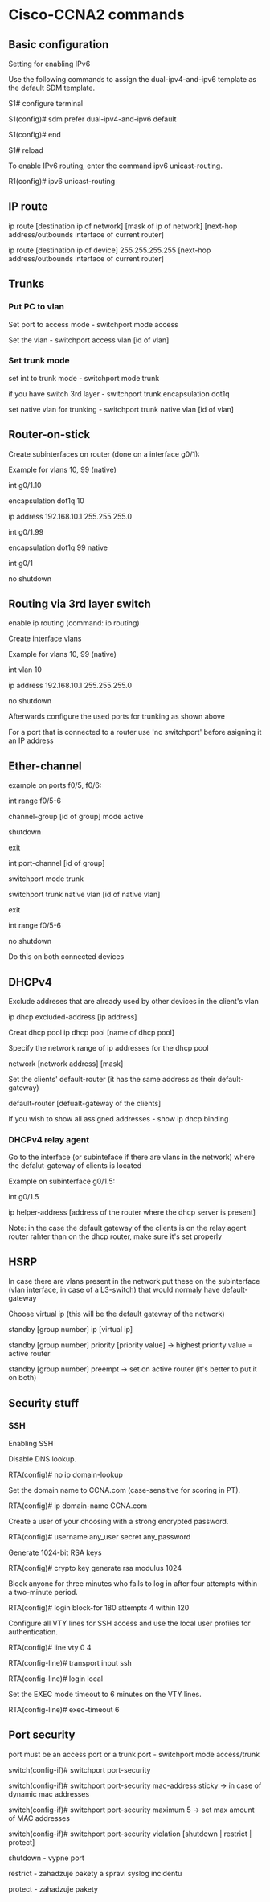 # Cisco-CCNA2 commands

## Basic configuration
Setting for enabling IPv6 

Use the following commands to assign the dual-ipv4-and-ipv6 template as the default SDM template. 

S1# configure terminal 

S1(config)# sdm prefer dual-ipv4-and-ipv6 default 

S1(config)# end 

S1# reload 

To enable IPv6 routing, enter the command ipv6 unicast-routing. 

R1(config)# ipv6 unicast-routing

## IP route

ip route [destination ip of network] [mask of ip of network] [next-hop address/outbounds interface of current router]

ip route [destination ip of device] 255.255.255.255 [next-hop address/outbounds interface of current router]

## Trunks
### Put PC to vlan

Set port to access mode - switchport mode access

Set the vlan - switchport access vlan [id of vlan]

### Set trunk mode

set int to trunk mode - switchport mode trunk

if you have switch 3rd layer - switchport trunk encapsulation dot1q

set native vlan for trunking - switchport trunk native vlan [id of vlan]

## Router-on-stick
Create subinterfaces on router (done on a interface g0/1):

Example for vlans 10, 99 (native)

int g0/1.10

encapsulation dot1q 10

ip address 192.168.10.1 255.255.255.0

int g0/1.99

encapsulation dot1q 99 native

int g0/1

no shutdown

## Routing via 3rd layer switch
enable ip routing (command: ip routing)

Create interface vlans

Example for vlans 10, 99 (native)

int vlan 10

ip address 192.168.10.1 255.255.255.0

no shutdown

Afterwards configure the used ports for trunking as shown above

For a port that is connected to a router use 'no switchport' before asigning it an IP address

## Ether-channel
example on ports f0/5, f0/6:

int range f0/5-6

channel-group [id of group] mode active

shutdown

exit

int port-channel [id of group]

switchport mode trunk

switchport trunk native vlan [id of native vlan]

exit

int range f0/5-6

no shutdown

Do this on both connected devices

## DHCPv4
Exclude addreses that are already used by other devices in the client's vlan

ip dhcp excluded-address [ip address]

Creat dhcp pool
ip dhcp pool [name of dhcp pool]

Specify the network range of ip addresses for the dhcp pool

network [network address] [mask]

Set the clients' default-router (it has the same address as their default-gateway)

default-router [defualt-gateway of the clients]

If you wish to show all assigned addresses - show ip dhcp binding

### DHCPv4 relay agent
Go to the interface (or subinteface if there are vlans in the network) where the defalut-gateway of clients is located

Example on subinterface g0/1.5:

int g0/1.5

ip helper-address [address of the router where the dhcp server is present]

Note: in the case the default gateway of the clients is on the relay agent router rahter than on the dhcp router, make sure it's set properly


## HSRP
In case there are vlans present in the network put these on the subinterface (vlan interface, in case of a L3-switch) that would normaly have default-gateway

Choose virtual ip (this will be the default gateway of the network)

standby [group number] ip [virtual ip]

standby [group number] priority [priority value] -> highest priority value = active router

standby [group number] preempt -> set on active router (it's better to put it on both)

## Security stuff

### SSH
Enabling SSH 

Disable DNS lookup. 

RTA(config)# no ip domain-lookup 

Set the domain name to CCNA.com (case-sensitive for scoring in PT). 

RTA(config)# ip domain-name CCNA.com 

Create a user of your choosing with a strong encrypted password. 

RTA(config)# username any_user secret any_password 

Generate 1024-bit RSA keys 

RTA(config)# crypto key generate rsa modulus 1024 

Block anyone for three minutes who fails to log in after four attempts within a two-minute period. 

RTA(config)# login block-for 180 attempts 4 within 120 

Configure all VTY lines for SSH access and use the local user profiles for authentication. 

RTA(config)# line vty 0 4 

RTA(config-line)# transport input ssh 

RTA(config-line)# login local 

Set the EXEC mode timeout to 6 minutes on the VTY lines. 

RTA(config-line)# exec-timeout 6

## Port security

port must be an access port or a trunk port - switchport mode access/trunk

switch(config-if)# switchport port-security

switch(config-if)# switchport port-security mac-address sticky -> in case of dynamic mac addresses

switch(config-if)# switchport port-security maximum 5 -> set max amount of MAC addresses

switch(config-if)# switchport port-security violation [shutdown | restrict | protect] 
  
  shutdown - vypne port
  
  restrict - zahadzuje pakety a spravi syslog incidentu
  
  protect - zahadzuje pakety





